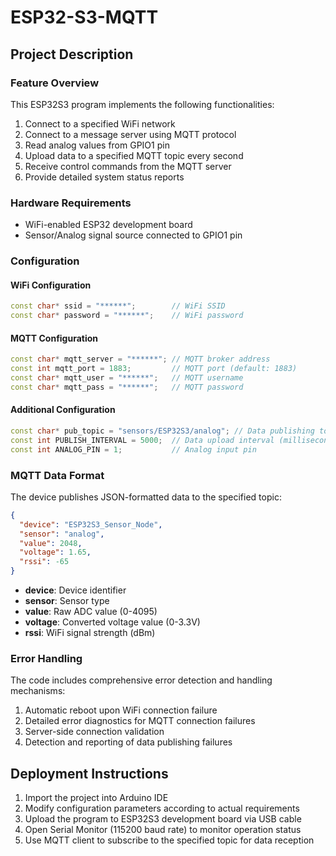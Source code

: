 
# ESP32-S3-MQTT

## Project Description

### Feature Overview

This ESP32S3 program implements the following functionalities:

1. Connect to a specified WiFi network
2. Connect to a message server using MQTT protocol
3. Read analog values from GPIO1 pin
4. Upload data to a specified MQTT topic every second
5. Receive control commands from the MQTT server
6. Provide detailed system status reports

### Hardware Requirements

- WiFi-enabled ESP32 development board
- Sensor/Analog signal source connected to GPIO1 pin

### Configuration

#### WiFi Configuration
```cpp
const char* ssid = "******";        // WiFi SSID
const char* password = "******";    // WiFi password
```

#### MQTT Configuration
```cpp
const char* mqtt_server = "******"; // MQTT broker address
const int mqtt_port = 1883;         // MQTT port (default: 1883)
const char* mqtt_user = "******";   // MQTT username
const char* mqtt_pass = "******";   // MQTT password
```

#### Additional Configuration
```cpp
const char* pub_topic = "sensors/ESP32S3/analog"; // Data publishing topic
const int PUBLISH_INTERVAL = 5000;  // Data upload interval (milliseconds)
const int ANALOG_PIN = 1;           // Analog input pin
```

### MQTT Data Format

The device publishes JSON-formatted data to the specified topic:

```json
{
  "device": "ESP32S3_Sensor_Node",
  "sensor": "analog",
  "value": 2048,
  "voltage": 1.65,
  "rssi": -65
}
```

- **device**: Device identifier
- **sensor**: Sensor type
- **value**: Raw ADC value (0-4095)
- **voltage**: Converted voltage value (0-3.3V)
- **rssi**: WiFi signal strength (dBm)

### Error Handling

The code includes comprehensive error detection and handling mechanisms:

1. Automatic reboot upon WiFi connection failure
2. Detailed error diagnostics for MQTT connection failures
3. Server-side connection validation
4. Detection and reporting of data publishing failures

## Deployment Instructions

1. Import the project into Arduino IDE
2. Modify configuration parameters according to actual requirements
3. Upload the program to ESP32S3 development board via USB cable
4. Open Serial Monitor (115200 baud rate) to monitor operation status
5. Use MQTT client to subscribe to the specified topic for data reception
  